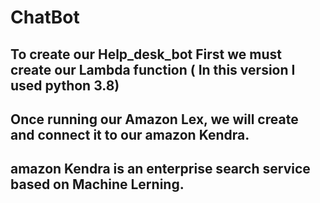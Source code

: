 # ChatBot

## To create our Help_desk_bot First we must create our Lambda function ( In this version I used python 3.8)
## Once running our Amazon Lex, we will create and connect it to our amazon Kendra. 
## amazon Kendra is an enterprise search service based on Machine Lerning. 